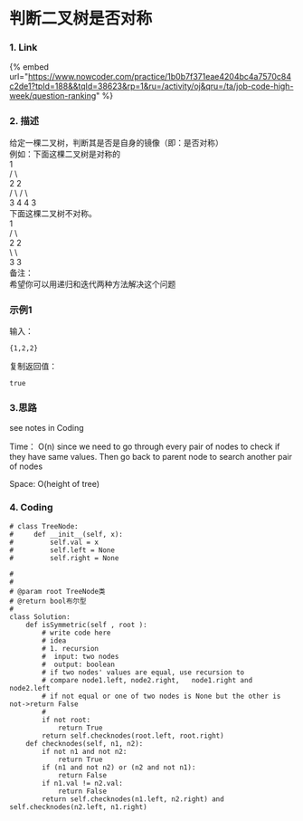 # 判断二叉树是否对称

### 1. Link

{% embed url="https://www.nowcoder.com/practice/1b0b7f371eae4204bc4a7570c84c2de1?tpId=188&&tqId=38623&rp=1&ru=/activity/oj&qru=/ta/job-code-high-week/question-ranking" %}

### 2. 描述

给定一棵二叉树，判断其是否是自身的镜像（即：是否对称）  
例如：下面这棵二叉树是对称的  
1  
/  \  
2    2  
/ \    / \  
3 4  4  3  
下面这棵二叉树不对称。  
1  
/ \  
2   2  
\    \  
3    3  
备注：  
希望你可以用递归和迭代两种方法解决这个问题  


### 示例1

输入：

```text
{1,2,2}
```

复制返回值：

```text
true
```

### 3.思路

see notes in Coding

Time： O\(n\) since we need to go through every pair of nodes to check if they have same values. Then go back to parent node to search another pair of nodes

Space: O\(height of tree\)

### 4. Coding

```text
# class TreeNode:
#     def __init__(self, x):
#         self.val = x
#         self.left = None
#         self.right = None

#
# 
# @param root TreeNode类 
# @return bool布尔型
#
class Solution:
    def isSymmetric(self , root ):
        # write code here
        # idea
        # 1. recursion
        #  input: two nodes
        #  output: boolean
        # if two nodes' values are equal, use recursion to
        # compare node1.left, node2.right,   node1.right and node2.left
        # if not equal or one of two nodes is None but the other is not->return False
        #
        if not root:
            return True
        return self.checknodes(root.left, root.right)
    def checknodes(self, n1, n2):
        if not n1 and not n2:
            return True
        if (n1 and not n2) or (n2 and not n1):
            return False
        if n1.val != n2.val:
            return False
        return self.checknodes(n1.left, n2.right) and self.checknodes(n2.left, n1.right)
        
        
```



